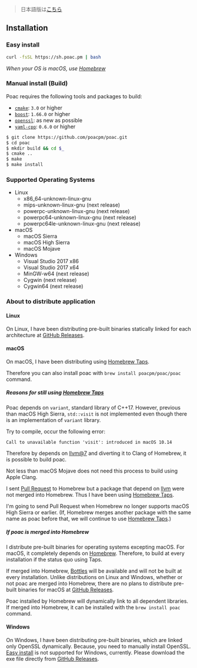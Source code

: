 > 日本語版は[こちら](https://doc.poac.pm/ja/getting-started/installation.html)

## Installation

### Easy install
```bash
curl -fsSL https://sh.poac.pm | bash
```
*When your OS is macOS, use [Homebrew](https://github.com/Homebrew/brew)*

### Manual install (Build)
Poac requires the following tools and packages to build:
* [`cmake`](https://github.com/Kitware/CMake): `3.0` or higher
* [`boost`](https://github.com/boostorg): `1.66.0` or higher
* [`openssl`](https://github.com/openssl/openssl): as new as possible
* [`yaml-cpp`](https://github.com/jbeder/yaml-cpp): `0.6.0` or higher

```bash
$ git clone https://github.com/poacpm/poac.git
$ cd poac
$ mkdir build && cd $_
$ cmake ..
$ make
$ make install
```

### Supported Operating Systems
* Linux
    * x86_64-unknown-linux-gnu
    * mips-unknown-linux-gnu (next release)
    * powerpc-unknown-linux-gnu (next release)
    * powerpc64-unknown-linux-gnu (next release)
    * powerpc64le-unknown-linux-gnu (next release)
* macOS
    * macOS Sierra
    * macOS High Sierra
    * macOS Mojave
* Windows
    * Visual Studio 2017 x86
    * Visual Studio 2017 x64
    * MinGW-w64 (next release)
    * Cygwin (next release)
    * Cygwin64 (next release)


### About to distribute application
#### Linux
On Linux, I have been distributing pre-built binaries statically linked for each architecture at [GitHub Releases](https://github.com/poacpm/poac/releases).

#### macOS
On macOS, I have been distributing using [Homebrew Taps](https://docs.brew.sh/Taps).

Therefore you can also install poac with `brew install poacpm/poac/poac` command.

##### Reasons for still using [Homebrew Taps](https://docs.brew.sh/Taps)
Poac depends on `variant`, standard library of C++17.
However, previous than macOS High Sierra, `std::visit` is not implemented even though there is an implementation of `variant` library.

Try to compile, occur the following error:

```
Call to unavailable function 'visit': introduced in macOS 10.14
```

Therefore by depends on [llvm@7](https://formulae.brew.sh/formula/llvm@7) and diverting it to Clang of Homebrew, it is possible to build poac.

Not less than macOS Mojave does not need this process to build using Apple Clang.

I sent [Pull Request](https://github.com/Homebrew/homebrew-core/pull/36880#issuecomment-462224649) to Homebrew but a package that depend on [llvm](https://formulae.brew.sh/formula/llvm) were not merged into Homebrew.
Thus I have been using [Homebrew Taps](https://docs.brew.sh/Taps).

I'm going to send Pull Request when Homebrew no longer supports macOS High Sierra or earlier.
(If, Homebrew merges another package with the same name as poac before that, we will continue to use [Homebrew Taps](https://docs.brew.sh/Taps).)

##### If poac is merged into Homebrew
I distribute pre-built binaries for operating systems excepting macOS.
For macOS, it completely depends on [Homebrew](https://github.com/Homebrew/brew).
Therefore, to build at every installation if the status quo using Taps.

If merged into Homebrew, [Bottles](https://docs.brew.sh/Bottles) will be available and will not be built at every installation.
Unlike distributions on Linux and Windows, whether or not poac are merged into Homebrew, there are no plans to distribute pre-built binaries for macOS at [GitHub Releases](https://github.com/poacpm/poac/releases).

Poac installed by Homebrew will dynamically link to all dependent libraries.
If merged into Homebrew, it can be installed with the `brew install poac` command.

#### Windows
On Windows, I have been distributing pre-built binaries, which are linked only OpenSSL dynamically.
Because, you need to manually install OpenSSL.
[Easy install](#easy+install) is not supported for Windows, currently.
Please download the exe file directly from [GitHub Releases](https://github.com/poacpm/poac/releases).
